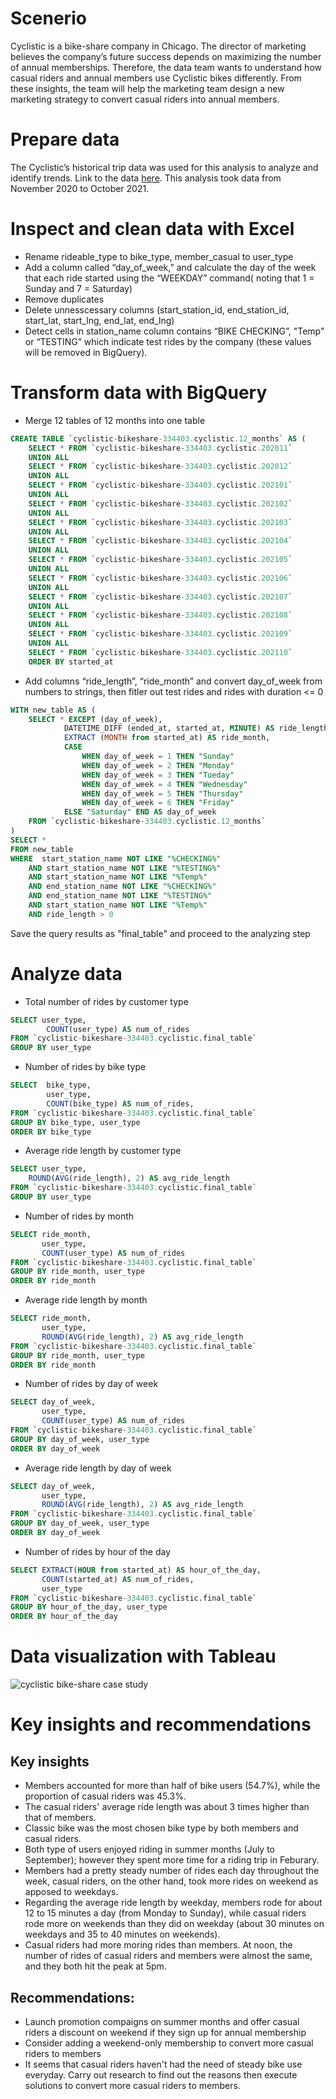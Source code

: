 # Scenerio

Cyclistic is a bike-share company in Chicago. The director of marketing believes the company’s future success depends on maximizing the number of annual memberships. Therefore, the data team wants to understand how casual riders and annual members use Cyclistic bikes differently. From these insights, the team will help the marketing team design a new marketing strategy to convert casual riders into annual members.

# Prepare data

The Cyclistic’s historical trip data was used for this analysis to analyze and identify trends.
Link to the data [here](https://divvy-tripdata.s3.amazonaws.com/index.html). This analysis took data
from November 2020 to October 2021.

# Inspect and clean data with Excel

- Rename rideable_type to bike_type, member_casual to user_type
- Add a column called “day_of_week,” and calculate the day of the week that each ride started using the “WEEKDAY”
command( noting that 1 = Sunday and 7 = Saturday)
- Remove duplicates
- Delete unnesscessary columns (start_station_id, end_station_id, start_lat, start_lng, end_lat, end_lng)
- Detect cells in station_name column contains “BIKE CHECKING”, "Temp"
or “TESTING” which indicate test rides by the company (these values will be removed in BigQuery).

# Transform data with BigQuery

- Merge 12 tables of 12 months into one table
```sql
CREATE TABLE `cyclistic-bikeshare-334403.cyclistic.12_months` AS (
    SELECT * FROM `cyclistic-bikeshare-334403.cyclistic.202011`
    UNION ALL
    SELECT * FROM `cyclistic-bikeshare-334403.cyclistic.202012`
    UNION ALL
    SELECT * FROM `cyclistic-bikeshare-334403.cyclistic.202101`
    UNION ALL
    SELECT * FROM `cyclistic-bikeshare-334403.cyclistic.202102`
    UNION ALL
    SELECT * FROM `cyclistic-bikeshare-334403.cyclistic.202103`
    UNION ALL
    SELECT * FROM `cyclistic-bikeshare-334403.cyclistic.202104`
    UNION ALL
    SELECT * FROM `cyclistic-bikeshare-334403.cyclistic.202105`
    UNION ALL
    SELECT * FROM `cyclistic-bikeshare-334403.cyclistic.202106`
    UNION ALL
    SELECT * FROM `cyclistic-bikeshare-334403.cyclistic.202107`
    UNION ALL
    SELECT * FROM `cyclistic-bikeshare-334403.cyclistic.202108`
    UNION ALL
    SELECT * FROM `cyclistic-bikeshare-334403.cyclistic.202109`
    UNION ALL
    SELECT * FROM `cyclistic-bikeshare-334403.cyclistic.202110`
    ORDER BY started_at
```
- Add columns “ride_length”, “ride_month” and convert day_of_week from numbers to strings, then fitler out test rides and rides with duration <= 0
```sql
WITH new_table AS (
    SELECT * EXCEPT (day_of_week),
            DATETIME_DIFF (ended_at, started_at, MINUTE) AS ride_length,
            EXTRACT (MONTH from started_at) AS ride_month,
            CASE 
                WHEN day_of_week = 1 THEN "Sunday"
                WHEN day_of_week = 2 THEN "Monday"
                WHEN day_of_week = 3 THEN "Tueday"
                WHEN day_of_week = 4 THEN "Wednesday"
                WHEN day_of_week = 5 THEN "Thursday"
                WHEN day_of_week = 6 THEN "Friday"
            ELSE "Saturday" END AS day_of_week
    FROM `cyclistic-bikeshare-334403.cyclistic.12_months`  
)
SELECT *
FROM new_table 
WHERE  start_station_name NOT LIKE "%CHECKING%"
    AND start_station_name NOT LIKE "%TESTING%"
    AND start_station_name NOT LIKE "%Temp%"
    AND end_station_name NOT LIKE "%CHECKING%"
    AND end_station_name NOT LIKE "%TESTING%"
    AND start_station_name NOT LIKE "%Temp%"
    AND ride_length > 0
```
Save the query results as "final_table" and proceed to the analyzing step

# Analyze data

- Total number of rides by customer type
```sql
SELECT user_type,
        COUNT(user_type) AS num_of_rides
FROM `cyclistic-bikeshare-334403.cyclistic.final_table`
GROUP BY user_type
```
- Number of rides by bike type
```sql
SELECT  bike_type,
        user_type,
        COUNT(bike_type) AS num_of_rides,
FROM `cyclistic-bikeshare-334403.cyclistic.final_table`
GROUP BY bike_type, user_type
ORDER BY bike_type
```
- Average ride length by customer type
```sql
SELECT user_type,
    ROUND(AVG(ride_length), 2) AS avg_ride_length
FROM `cyclistic-bikeshare-334403.cyclistic.final_table`
GROUP BY user_type
```
- Number of rides by month 
```sql
SELECT ride_month,
	   user_type,
       COUNT(user_type) AS num_of_rides
FROM `cyclistic-bikeshare-334403.cyclistic.final_table`
GROUP BY ride_month, user_type
ORDER BY ride_month
```
- Average ride length by month
```sql
SELECT ride_month,
	   user_type,
       ROUND(AVG(ride_length), 2) AS avg_ride_length
FROM `cyclistic-bikeshare-334403.cyclistic.final_table`
GROUP BY ride_month, user_type
ORDER BY ride_month
```
- Number of rides by day of week
```sql
SELECT day_of_week,
	   user_type,
       COUNT(user_type) AS num_of_rides
FROM `cyclistic-bikeshare-334403.cyclistic.final_table`
GROUP BY day_of_week, user_type
ORDER BY day_of_week
```
- Average ride length by day of week
```sql
SELECT day_of_week,
	   user_type,
       ROUND(AVG(ride_length), 2) AS avg_ride_length
FROM `cyclistic-bikeshare-334403.cyclistic.final_table`
GROUP BY day_of_week, user_type
ORDER BY day_of_week
```
- Number of rides by hour of the day
```sql
SELECT EXTRACT(HOUR from started_at) AS hour_of_the_day,
	   COUNT(started_at) AS num_of_rides,
	   user_type
FROM `cyclistic-bikeshare-334403.cyclistic.final_table`
GROUP BY hour_of_the_day, user_type
ORDER BY hour_of_the_day
```
# Data visualization with Tableau

![cyclistic bike-share case study](https://user-images.githubusercontent.com/91933248/145233385-76406915-3e9f-4cc5-aaaa-3ea8e468215f.png)

# Key insights and recommendations
## Key insights
- Members accounted for more than half of bike users (54.7%), while the proportion of casual riders was 45.3%.
- The casual riders' average ride length was about 3 times higher than that of members.
- Classic bike was the most chosen bike type by both members and casual riders.
- Both type of users enjoyed riding in summer months (July to September); however they spent more time for a riding trip in Feburary.
- Members had a pretty steady number of rides each day throughout the week, casual riders, on the other hand, took more rides on weekend as apposed to weekdays.
- Regarding the average ride length by weekday, members rode for about 12 to 15 minutes a day (from Monday to Sunday), while casual riders rode more on weekends than they did on weekday (about 30 minutes on weekdays and 35 to 40 minutes on weekends).
- Casual riders had more moring rides than members. At noon, the number of rides of casual riders and members were almost the same, and they both hit the peak at 5pm.

## Recommendations:

- Launch promotion compaigns on summer months and offer casual riders a discount on weekend if they sign up for annual membership
- Consider adding a weekend-only membership to convert more casual riders to members
- It seems that casual riders haven't had the need of steady bike use everyday. Carry out research to find out the reasons then execute solutions to convert more casual riders to members. 
